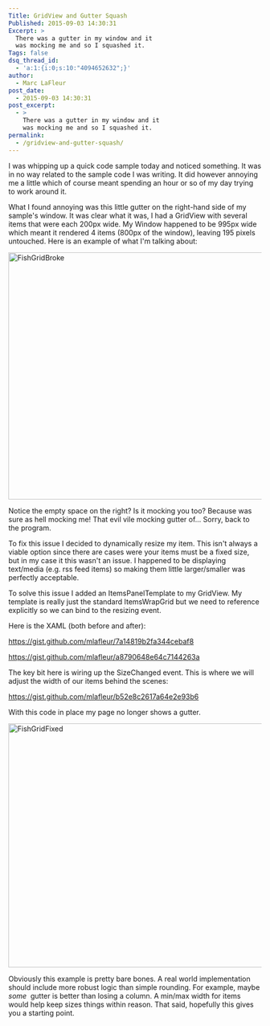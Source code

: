 ```yaml
---
Title: GridView and Gutter Squash
Published: 2015-09-03 14:30:31
Excerpt: >
  There was a gutter in my window and it
  was mocking me and so I squashed it.
Tags: false
dsq_thread_id:
  - 'a:1:{i:0;s:10:"4094652632";}'
author:
  - Marc LaFleur
post_date:
  - 2015-09-03 14:30:31
post_excerpt:
  - >
    There was a gutter in my window and it
    was mocking me and so I squashed it.
permalink:
  - /gridview-and-gutter-squash/
---
```

I was whipping up a quick code sample today and noticed something. It was in no way related to the sample code I was writing. It did however annoying me a little which of course meant spending an hour or so of my day trying to work around it.

What I found annoying was this little gutter on the right-hand side of my sample's window. It was clear what it was, I had a GridView with several items that were each 200px wide. My Window happened to be 995px wide which meant it rendered 4 items (800px of the window), leaving 195 pixels untouched. Here is an example of what I'm talking about:

<img class="alignnone size-medium wp-image-2731" src="https://massivescale.blob.core.windows.net/blogmedia//2015/09/FishGridBroke-768x492.png" alt="FishGridBroke" width="768" height="492" />

Notice the empty space on the right? Is it mocking you too? Because was sure as hell mocking me! That evil vile mocking gutter of... Sorry, back to the program.

To fix this issue I decided to dynamically resize my item. This isn't always a viable option since there are cases were your items must be a fixed size, but in my case it this wasn't an issue. I happened to be displaying text/media (e.g. rss feed items) so making them little larger/smaller was perfectly acceptable.

To solve this issue I added an ItemsPanelTemplate to my GridView. My template is really just the standard ItemsWrapGrid but we need to reference explicitly so we can bind to the resizing event.

Here is the XAML (both before and after):

https://gist.github.com/mlafleur/7a14819b2fa344cebaf8

https://gist.github.com/mlafleur/a8790648e64c7144263a

The key bit here is wiring up the SizeChanged event. This is where we will adjust the width of our items behind the scenes:

https://gist.github.com/mlafleur/b52e8c2617a64e2e93b6

With this code in place my page no longer shows a gutter.

<img class="alignnone size-medium wp-image-2741" src="https://massivescale.blob.core.windows.net/blogmedia//2015/09/FishGridFixed-768x486.png" alt="FishGridFixed" width="768" height="486" />

Obviously this example is pretty bare bones. A real world implementation should include more robust logic than simple rounding. For example, maybe <em>some</em>  gutter is better than losing a column. A min/max width for items would help keep sizes things within reason. That said, hopefully this gives you a starting point.